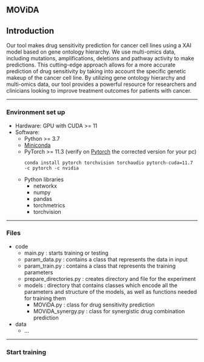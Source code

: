 ## MOViDA

## Introduction
Our tool makes drug sensitivity prediction for cancer cell lines using a XAI model based on gene ontology hierarchy. We use multi-omics data, including mutations, amplifications, deletions and pathway activity to make predictions. This cutting-edge approach allows for a more accurate prediction of drug sensitivity by taking into account the specific genetic makeup of the cancer cell line. By utilizing gene ontology hierarchy and multi-omics data, our tool provides a powerful resource for researchers and clinicians looking to improve treatment outcomes for patients with cancer.


---------

### Environment set up

* Hardware: GPU with CUDA >= 11
* Software:
    * Python >= 3.7
    * [Miniconda](https://docs.conda.io/en/latest/miniconda.html)
    * PyTorch >= 11.3 (verify on [Pytorch](https://pytorch.org/get-started/locally/) the corrected version for your pc)
        ```angular2
        conda install pytorch torchvision torchaudio pytorch-cuda=11.7 -c pytorch -c nvidia
        ```
    * Python libraries
         * networkx
         * numpy
         * pandas
         * torchmetrics
         * torchvision



---------

### Files

* code
   * main.py : starts training or testing
   * param_data.py : contains a class that represents the data in input 
   * param_train.py : contains a class that represents the training parameters
   * prepare_directories.py : creates directory and file for the experiment
   * models : directory that contains classes which encode all the parameters and structure of the models, as well as functions needed for training them
      * MOViDA.py : class for drug sensitivity prediction
      * MOViDA_synergy.py : class for synergistic drug combination prediction
* data
   * ...




---------

### Start training



